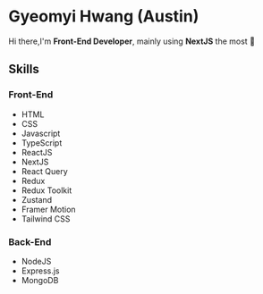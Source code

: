 # Gyeomyi Hwang (Austin)
Hi there,I'm **Front-End Developer**, mainly using **NextJS** the most 👋

## Skills
### Front-End
<ul>
 <li>HTML</li>
 <li>CSS</li>
 <li>Javascript</li>
 <li>TypeScript</li>
 <li>ReactJS</li>
 <li>NextJS</li>
 <li>React Query</li>
 <li>Redux</li>
 <li>Redux Toolkit</li>
 <li>Zustand</li>
 <li>Framer Motion</li>
 <li>Tailwind CSS</li>
</ul>

### Back-End
<ul>
  <li>NodeJS</li>
  <li>Express.js</li>
  <li>MongoDB</li>
</ul>

<!--
**austin-verse/austin-verse** is a ✨ _special_ ✨ repository because its `README.md` (this file) appears on your GitHub profile.

Here are some ideas to get you started:

- 🔭 I’m currently working on ...
- 🌱 I’m currently learning ...
- 👯 I’m looking to collaborate on ...
- 🤔 I’m looking for help with ...
- 💬 Ask me about ...
- 📫 How to reach me: ...
- 😄 Pronouns: ...
- ⚡ Fun fact: ...
-->
